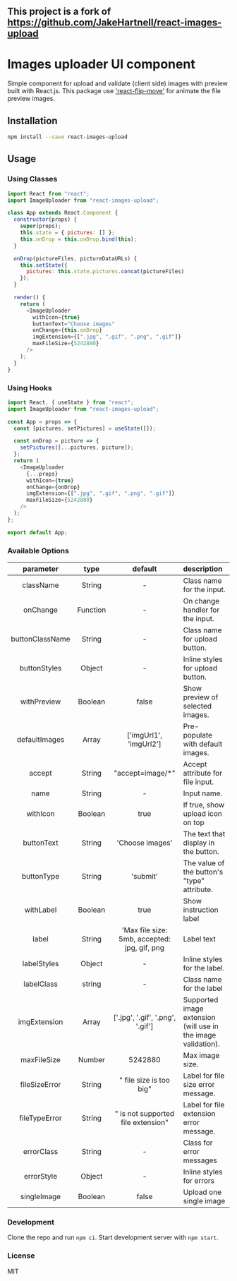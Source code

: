 ## This project is a fork of https://github.com/JakeHartnell/react-images-upload

# Images uploader UI component

Simple component for upload and validate (client side) images with preview built with React.js.
This package use ['react-flip-move'](https://github.com/joshwcomeau/react-flip-move) for animate the file preview images.

## Installation

```bash
npm install --save react-images-upload
```

## Usage
### Using Classes
```javascript
import React from "react";
import ImageUploader from "react-images-upload";

class App extends React.Component {
  constructor(props) {
    super(props);
    this.state = { pictures: [] };
    this.onDrop = this.onDrop.bind(this);
  }

  onDrop(pictureFiles, pictureDataURLs) {
    this.setState({
      pictures: this.state.pictures.concat(pictureFiles)
    });
  }

  render() {
    return (
      <ImageUploader
        withIcon={true}
        buttonText="Choose images"
        onChange={this.onDrop}
        imgExtension={[".jpg", ".gif", ".png", ".gif"]}
        maxFileSize={5242880}
      />
    );
  }
}
```
### Using Hooks
```javascript
import React, { useState } from "react";
import ImageUploader from "react-images-upload";

const App = props => {
  const [pictures, setPictures] = useState([]);

  const onDrop = picture => {
    setPictures([...pictures, picture]);
  };
  return (
    <ImageUploader
      {...props}
      withIcon={true}
      onChange={onDrop}
      imgExtension={[".jpg", ".gif", ".png", ".gif"]}
      maxFileSize={5242880}
    />
  );
};

export default App;
```
### Available Options

|    parameter    |   type   |              default               | description                                                   |
| :-------------: | :------: | :--------------------------------: | :------------------------------------------------------------ |
|    className    |  String  |                 -                  | Class name for the input.                                     |
|    onChange     | Function |                 -                  | On change handler for the input.                              |
| buttonClassName |  String  |                 -                  | Class name for upload button.                                 |
|  buttonStyles   |  Object  |                 -                  | Inline styles for upload button.                              |
|   withPreview   | Boolean  |               false                | Show preview of selected images.                              |
|  defaultImages  |  Array   |       ['imgUrl1', 'imgUrl2']       | Pre-populate with default images.                             |
|     accept      |  String  |         "accept=image/\*"          | Accept attribute for file input.                              |
|      name       |  String  |                 -                  | Input name.                                                   |
|    withIcon     | Boolean  |                true                | If true, show upload icon on top                              |
|   buttonText    |  String  |          'Choose images'           | The text that display in the button.                          |
|   buttonType    |  String  |              'submit'              | The value of the button's "type" attribute.                   |
|    withLabel    | Boolean  |                true                | Show instruction label                                        |
|      label      |  String  | 'Max file size: 5mb, accepted: jpg, gif, png |         Label text                                  |
|   labelStyles   |  Object  |                 -                  | Inline styles for the label.                                  |
|   labelClass    |  string  |                 -                  | Class name for the label                                      |
|  imgExtension   |  Array   |  ['.jpg', '.gif', '.png', '.gif']  | Supported image extension (will use in the image validation). |
|   maxFileSize   |  Number  |              5242880               | Max image size.                                               |
|  fileSizeError  |  String  |      " file size is too big"       | Label for file size error message.                            |
|  fileTypeError  |  String  | " is not supported file extension" | Label for file extension error message.                       |
|   errorClass    |  String  |                 -                  | Class for error messages                                      |
|   errorStyle    |  Object  |                 -                  | Inline styles for errors                                      |
|   singleImage   | Boolean  |               false                | Upload one single image                                       |

### Development

Clone the repo and run `npm ci`. Start development server with `npm start`.

### License

MIT
